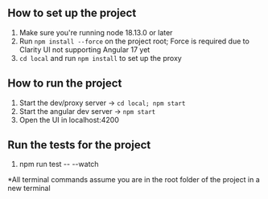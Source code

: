 
## How to set up the project
1. Make sure you're running node 18.13.0 or later
2. Run `npm install --force` on the project root; Force is required due to Clarity UI not supporting Angular 17 yet
3. `cd local` and run `npm install` to set up the proxy

## How to run the project
1. Start the dev/proxy server -> `cd local; npm start`
2. Start the angular dev server -> `npm start`
3. Open the UI in localhost:4200

## Run the tests for the project
1. npm run test -- --watch

*All terminal commands assume you are in the root folder of the project in a new terminal
